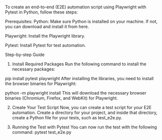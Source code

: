 To create an end-to-end (E2E) automation script using Playwright with Pytest in Python, follow these steps:

Prerequisites:
Python: Make sure Python is installed on your machine. If not, you can download and install it from here.

Playwright: Install the Playwright library.

Pytest: Install Pytest for test automation.

Step-by-step Guide
1. Install Required Packages
Run the following command to install the necessary packages:


pip install pytest playwright
After installing the libraries, you need to install the browser binaries for Playwright:

python -m playwright install
This will download the necessary browser binaries (Chromium, Firefox, and WebKit) for Playwright.

2. Create Your Test Script
Now, you can create a test script for your E2E automation. Create a directory for your project, and inside that directory, create a Python file for your tests, such as test_e2e.py.

3. Running the Test with Pytest
You can now run the test with the following command:
pytest test_e2e.py
